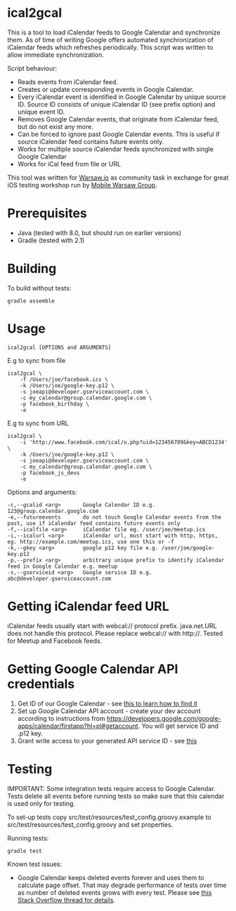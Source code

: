ical2gcal
=========

This is a tool to load iCalendar feeds to Google Calendar and synchronize them. As of time of writing Google offers automated synchronization of iCalendar feeds which refreshes periodically. This script was written to allow immediate synchronization.

Script behaviour:

* Reads events from iCalendar feed.
* Creates or update corresponding events in Google Calendar.
* Every iCalendar event is identified in Google Calendar by unique source ID. Source ID consists of unique iCalendar ID (see prefix option) and unique event ID.
* Removes Google Calendar events, that originate from iCalendar feed, but do not exist any more.
* Can be forced to ignore past Google Calendar events. This is useful if source iCalendar feed contains future events only.
* Works for multiple source iCalendar feeds synchronized with single Google Calendar
* Works for iCal feed from file or URL

This tool was written for [Warsaw.io](http://warsaw.io/) as community task in exchange for great iOS testing workshop run by [Mobile Warsaw Group](http://mobile-warsaw.pl/).

Prerequisites
=============

* Java (tested with 8.0, but should run on earlier versions)
* Gradle (tested with 2.1)

Building
=============

To build without tests:

    gradle assemble


Usage
=====

    ical2gcal [OPTIONS and ARGUMENTS]

E.g to sync from file

    ical2gcal \
        -f /Users/joe/facebook.ics \
        -k /Users/joe/google-key.p12 \
        -s joeapi@developer.gserviceaccount.com \
        -c my_calendar@group.calendar.google.com \
        -p facebook_birthday \
        -e

E.g to sync from URL

    ical2gcal \
        -i 'http://www.facebook.com/ical/u.php?uid=123456789&key=ABCD1234' \
        -k /Users/joe/google-key.p12 \
        -s joeapi@developer.gserviceaccount.com \
        -c my_calendar@group.calendar.google.com \
        -p facebook_js_devs
        -e

Options and arguments:

    -c,--gcalid <arg>       Google Calendar ID e.g. 123@group.calendar.google.com
    -e,--futureevents       do not touch Google Calendar events from the past, use if iCalendar feed contains future events only
    -f,--icalfile <arg>     iCalendar file eg. /user/joe/meetup.ics
    -i,--icalurl <arg>      iCalendar url, must start with http, https, eg. http://example.com/meetup.ics, use one this or -f
    -k,--gkey <arg>         google p12 key file e.g. /user/joe/google-key.p12
    -p,--prefix <arg>       arbitrary unique prefix to identify iCalendar feed in Google Calendar e.g. meetup
    -s,--gserviceid <arg>   Google service ID e.g. abc@developer.gserviceaccount.com


Getting iCalendar feed URL
==========================

iCalendar feeds usually start with webcal:// protocol prefix. java.net.URL does not handle this protocol. Please replace webcal:// with http://. Tested for Meetup and Facebook feeds.

Getting Google Calendar API credentials
=======================================

1. Get ID of our Google Calendar - see [this to learn how to find it](http://googleappstroubleshootinghelp.blogspot.com/2012/09/how-to-find-calendar-id-of-google.html)
2. Set up Google Calendar API account - create your dev account according to instructions from https://developers.google.com/google-apps/calendar/firstapp?hl=pl#getaccount. You will get service ID and .p12 key.
3. Grant write access to your generated API service ID - see [this](https://support.google.com/calendar/answer/143754?hl=en)

Testing
=======

IMPORTANT: Some integration tests require access to Google Calendar. Tests delete all events before running tests so make sure that this calendar is used only for testing.

To set-up tests copy src/test/resources/test_config.groovy.example to src/test/resources/test_config.groovy and set properties.

Running tests:

    gradle test

Known test issues:

* Google Calendar keeps deleted events forever and uses them to calculate page offset. That may degrade performance of tests over time as number of deleted events grows with every test. Please see [this Stack Overflow thread for details](http://stackoverflow.com/questions/18566386/google-calendar-v3-api-events-list-request-return-empty-list).
